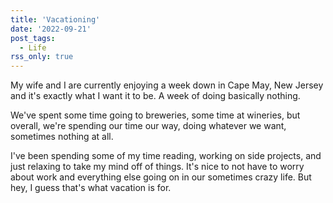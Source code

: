 ```yaml
---
title: 'Vacationing'
date: '2022-09-21'
post_tags:
  - Life
rss_only: true
---
```


My wife and I are currently enjoying a week down in Cape May, New Jersey and it's exactly what I want it to be. A week of doing basically nothing.
<!-- excerpt -->

We've spent some time going to breweries, some time at wineries, but overall, we're spending our time our way, doing whatever we want, sometimes nothing at all.

I've been spending some of my time reading, working on side projects, and just relaxing to take my mind off of things. It's nice to not have to worry about work and everything else going on in our sometimes crazy life. But hey, I guess that's what vacation is for.